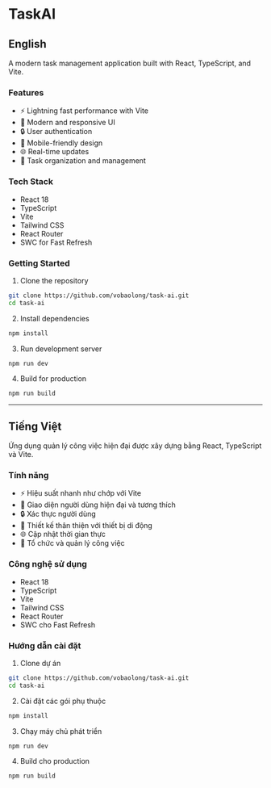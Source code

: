 # TaskAI

## English

A modern task management application built with React, TypeScript, and Vite.

### Features

- ⚡️ Lightning fast performance with Vite
- 🎨 Modern and responsive UI
- 🔒 User authentication
- 📱 Mobile-friendly design
- 🌐 Real-time updates
- 🎯 Task organization and management

### Tech Stack

- React 18
- TypeScript
- Vite
- Tailwind CSS
- React Router
- SWC for Fast Refresh

### Getting Started

1. Clone the repository

```bash
git clone https://github.com/vobaolong/task-ai.git
cd task-ai
```

2. Install dependencies

```bash
npm install
```

3. Run development server

```bash
npm run dev
```

4. Build for production

```bash
npm run build
```

---

## Tiếng Việt

Ứng dụng quản lý công việc hiện đại được xây dựng bằng React, TypeScript và Vite.

### Tính năng

- ⚡️ Hiệu suất nhanh như chớp với Vite
- 🎨 Giao diện người dùng hiện đại và tương thích
- 🔒 Xác thực người dùng
- 📱 Thiết kế thân thiện với thiết bị di động
- 🌐 Cập nhật thời gian thực
- 🎯 Tổ chức và quản lý công việc

### Công nghệ sử dụng

- React 18
- TypeScript
- Vite
- Tailwind CSS
- React Router
- SWC cho Fast Refresh

### Hướng dẫn cài đặt

1. Clone dự án

```bash
git clone https://github.com/vobaolong/task-ai.git
cd task-ai
```

2. Cài đặt các gói phụ thuộc

```bash
npm install
```

3. Chạy máy chủ phát triển

```bash
npm run dev
```

4. Build cho production

```bash
npm run build
```
